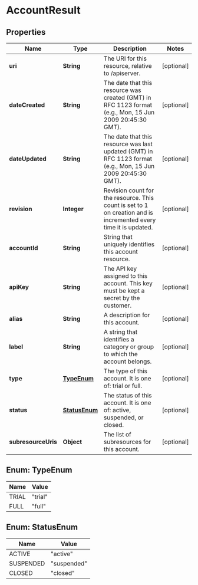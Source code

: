 

# AccountResult


## Properties

Name | Type | Description | Notes
------------ | ------------- | ------------- | -------------
**uri** | **String** | The URI for this resource, relative to /apiserver. |  [optional]
**dateCreated** | **String** | The date that this resource was created (GMT) in RFC 1123 format (e.g., Mon, 15 Jun 2009 20:45:30 GMT). |  [optional]
**dateUpdated** | **String** | The date that this resource was last updated (GMT) in RFC 1123 format (e.g., Mon, 15 Jun 2009 20:45:30 GMT). |  [optional]
**revision** | **Integer** | Revision count for the resource. This count is set to 1 on creation and is incremented every time it is updated. |  [optional]
**accountId** | **String** | String that uniquely identifies this account resource. |  [optional]
**apiKey** | **String** | The API key assigned to this account. This key must be kept a secret by the customer. |  [optional]
**alias** | **String** | A description for this account. |  [optional]
**label** | **String** | A string that identifies a category or group to which the account belongs. |  [optional]
**type** | [**TypeEnum**](#TypeEnum) | The type of this account. It is one of: trial or full. |  [optional]
**status** | [**StatusEnum**](#StatusEnum) | The status of this account. It is one of: active, suspended, or closed. |  [optional]
**subresourceUris** | **Object** | The list of subresources for this account. |  [optional]



## Enum: TypeEnum

Name | Value
---- | -----
TRIAL | &quot;trial&quot;
FULL | &quot;full&quot;



## Enum: StatusEnum

Name | Value
---- | -----
ACTIVE | &quot;active&quot;
SUSPENDED | &quot;suspended&quot;
CLOSED | &quot;closed&quot;



